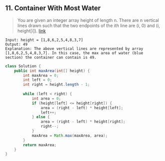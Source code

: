 ## 11. Container With Most Water
> You are given an integer array height of length n. There are n vertical lines drawn such that the two endpoints of the ith line are (i, 0) and (i, height[i]). [link](https://leetcode.com/problems/container-with-most-water/)
```
Input: height = [1,8,6,2,5,4,8,3,7]
Output: 49
Explanation: The above vertical lines are represented by array [1,8,6,2,5,4,8,3,7]. In this case, the max area of water (blue section) the container can contain is 49.
```
```java
class Solution {
    public int maxArea(int[] height) {
        int maxArea = 0;
        int left = 0;
        int right = height.length - 1;
        
        while (left < right) {
            int area = 0;
            if (height[left] <= height[right]) {
                area = (right - left) * height[left];
                left++;
            } else {
                area = (right - left) * height[right];
                right--;
            }
            maxArea = Math.max(maxArea, area);
        }
        return maxArea;
    }
}
```